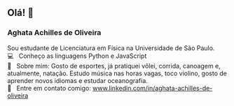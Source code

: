 ## Olá! 👋

<!--
**ppAchilles/ppAchilles** is a ✨ _special_ ✨ repository because its `README.md` (this file) appears on your GitHub profile.

Here are some ideas to get you started:

- 🔭 I’m currently working on ...
- 🌱 I’m currently learning ...
- 👯 I’m looking to collaborate on ...
- 🤔 I’m looking for help with ...
- 💬 Ask me about ...
- 📫 How to reach me: ...
- 😄 Pronouns: ...
- ⚡ Fun fact: ...
-->
### Aghata Achilles de Oliveira
Sou estudante de Licenciatura em Física na Universidade de São Paulo.
<br/> :computer: &nbsp; Conheço as linguagens Python e JavaScript
 <br/> 💬  &nbsp; Sobre mim: Gosto de esportes, já pratiquei vôlei, corrida, canoagem e, atualmente, natação. Estudo música nas horas vagas, toco violino, gosto de aprender novos idiomas e estudar oceanografia. 
 <br/> :email: &nbsp; Entre em contato comigo: www.linkedin.com/in/aghata-achilles-de-oliveira

